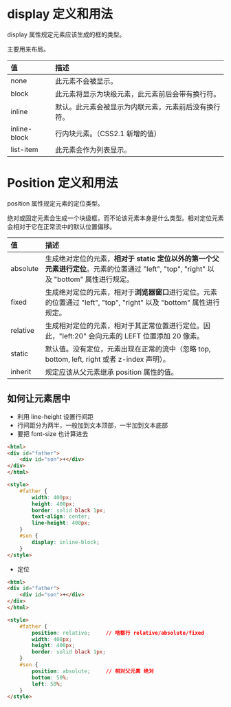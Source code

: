 # display  定义和用法

display 属性规定元素应该生成的框的类型。

主要用来布局。

| 值           | 描述                                                 |
| :----------- | :--------------------------------------------------- |
| none         | 此元素不会被显示。                                   |
| block        | 此元素将显示为块级元素，此元素前后会带有换行符。     |
| inline       | 默认。此元素会被显示为内联元素，元素前后没有换行符。 |
| inline-block | 行内块元素。（CSS2.1 新增的值）                      |
| list-item    | 此元素会作为列表显示。                               |

# Position 定义和用法

position 属性规定元素的定位类型。

绝对或固定元素会生成一个块级框，而不论该元素本身是什么类型。相对定位元素会相对于它在正常流中的默认位置偏移。

| 值       | 描述                                                         |
| :------- | :----------------------------------------------------------- |
| absolute | 生成绝对定位的元素，**相对于 static 定位以外的第一个父元素进行定位**。元素的位置通过 "left", "top", "right" 以及 "bottom" 属性进行规定。 |
| fixed    | 生成绝对定位的元素，相对于**浏览器窗口**进行定位。元素的位置通过 "left", "top", "right" 以及 "bottom" 属性进行规定。 |
| relative | 生成相对定位的元素，相对于其正常位置进行定位。因此，"left:20" 会向元素的 LEFT 位置添加 20 像素。 |
| static   | 默认值。没有定位，元素出现在正常的流中（忽略 top, bottom, left, right 或者 z-index 声明）。 |
| inherit  | 规定应该从父元素继承 position 属性的值。                     |



## 如何让元素居中

- 利用 line-height 设置行间距
- 行间距分为两半，一般加到文本顶部，一半加到文本底部
- 要把 font-size 也计算进去

```html
<html>
<div id="father">
    <div id="son">+</div>
</div>
</html>

<style>
    #father {
        width: 400px;
        height: 400px;
        border: solid black 1px;
        text-align: center;
        line-height: 400px;
    }
    #son {
        display: inline-block;
    }
</style>
```

- 定位

```html
<html>
<div id="father">
    <div id="son">+</div>
</div>
</html>

<style>
    #father {
        position: relative;		// 啥都行 relative/absolute/fixed
        width: 400px;
        height: 400px;
        border: solid black 1px;
    }
    #son {
        position: absolute;		// 相对父元素 绝对
        bottom: 50%;
        left: 50%;
    }
</style>
```

